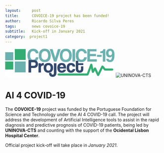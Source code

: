 ```yaml
---
layout:     post
title:      COVOICE-19 project has been funded!
author:     Ricardo Silva Peres
tags: 		news covoice-19
subtitle:  	Kick-off in January 2021
category:  project1
---
```

<!-- Start Writing Below in Markdown -->

<!--![UNINOVA-CTS](https://www.fct.unl.pt/sites/default/files/logo_cts.png?1435069699)-->
![COVOICE-19 Logo](https://raw.githubusercontent.com/RicardoSPeres/COVOICE-19/gh-pages/img/logos/covoice_text_white_logo.png)
![UNINOVA-CTS](https://www.fct.unl.pt/sites/default/files/logo_cts.png?1435069699)

# AI 4 COVID-19

The **COVOICE-19** project was funded by the Portuguese Foundation for Science and Technology under the AI 4 COVID-19 call. The project will address the development of Artificial Intelligence tools to assist in the rapid diagnosis and predictive prognosis of COVID-19 patients, being led by **UNINOVA-CTS** and counting with the support of the **Ocidental Lisbon Hospital Center**.

Official project kick-off will take place in *January 2021*.
